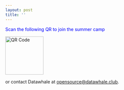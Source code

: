 ```yaml
---
layout: post
title: ''
---
```


<span style="color: blue;">Scan the following QR to join the summer camp</span>


 <img src="{{site.baseurl}}/Scriptor-Jekyll-Theme-master/images/QRcodi.jpg" alt="QR Code" style="width:120px;height:120px;">

or contact Datawhale at [opensource@datawhale.club](mailto:opensource@datawhale.club).
